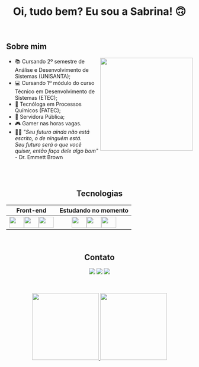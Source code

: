 <div align="center">
  
# Oi, tudo bem? Eu sou a Sabrina! 🙃 
</div>
<br>
  
## Sobre mim
<img src="https://64.media.tumblr.com/ba8c705edd2bed0a28d9458811155d69/tumblr_onxkyoloha1w05w8zo1_500.gif" align="right" width="250px">

- 📚 Cursando 2º semestre de Análise e Desenvolvimento de Sistemas (UNISANTA);
- 💻 Cursando 1º módulo do curso Técnico em Desenvolvimento de Sistemas (ETEC);
- 🧪 Tecnóloga em Processos Químicos (FATEC);
- 💼 Servidora Pública;
- 🎮 Gamer nas horas vagas.
- 👨‍🔬 <em> "Seu futuro ainda não está escrito, o de ninguém está. <br>Seu futuro será o que você quiser, então faça dele algo bom" </em><br> - Dr. Emmett Brown<br><br>
<br>

<div align="center">

## Tecnologias 

Front-end | Estudando no momento |
:---------:|:---------:|
<a href="#" target="_blank"><img height="30" width="40" src="https://cdn.jsdelivr.net/gh/devicons/devicon/icons/html5/html5-original-wordmark.svg" /></a><a href="#" target="_blank"><img height="30" width="40" src="https://cdn.jsdelivr.net/gh/devicons/devicon/icons/css3/css3-original-wordmark.svg" /></a><a href="#" target="_blank"><img height="30" width="40" src="https://cdn.jsdelivr.net/gh/devicons/devicon/icons/bootstrap/bootstrap-original-wordmark.svg" /></a> | <a href="#" target="_blank"><img  height="30" width="40" src="https://cdn.jsdelivr.net/gh/devicons/devicon/icons/javascript/javascript-original.svg" /></a><a href="#" target="_blank"><img height="30" width="40" src="https://cdn.jsdelivr.net/gh/devicons/devicon/icons/java/java-original.svg" /></a><a href="#" target="_blank"><img height="30" width="40" src="https://cdn.jsdelivr.net/gh/devicons/devicon/icons/php/php-original.svg" /></a>
</div>
<br>

<div align="center">

## Contato

<a href="https://instagram.com/sabrinadefontes" target="_blank"><img src="https://img.shields.io/badge/-Instagram-%23E4405F?style=for-the-badge&logo=instagram&logoColor=white" target="_blank"></a>
<a href = "mailto: sabrinadefontes@gmail.com"><img src="https://img.shields.io/badge/Gmail-D14836?style=for-the-badge&logo=gmail&logoColor=white" target="_blank"></a>
<a href="https://www.linkedin.com/in/sabrinadefontes" target="_blank"><img src="https://img.shields.io/badge/-LinkedIn-%230077B5?style=for-the-badge&logo=linkedin&logoColor=white" target="_blank"></a>   
</div>
<br>
<br>

<div align="center">
 <a href="https://github.com/SabrinaLima94">
    <!--
  <img height="160em" src="https://github-readme-stats.vercel.app/api?username=SabrinaLima94&show_icons=true&theme=dracula&include_all_commits=true&count_private=true"/>
    -->
    <img height="180em" src='https://github-readme-streak-stats.herokuapp.com?user=SabrinaLima94&theme=dracula&hide_border=false&date_format=j%20M%5B%20Y%5D'/>
    <img height="180em" src="https://github-readme-stats.vercel.app/api/top-langs/?username=SabrinaLima94&layout=compact&langs_count=7&hide=hack,scss,less,stylus&theme=dracula"/>  
</div>
